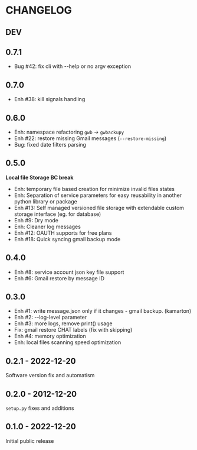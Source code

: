 # CHANGELOG

## DEV



## 0.7.1

- Bug #42: fix cli with --help or no argv exception

## 0.7.0

- Enh #38: kill signals handling

## 0.6.0

- Enh: namespace refactoring `gwb` -> `gwbackupy`
- Enh #22: restore missing Gmail messages (`--restore-missing`)
- Bug: fixed date filters parsing

## 0.5.0

**Local file Storage BC break**

- Enh: temporary file based creation for minimize invalid files states
- Enh: Separation of service parameters for easy reusability in another python library or package
- Enh #13: Self managed versioned file storage with extendable custom storage interface (eg. for database)
- Enh #9: Dry mode
- Enh: Cleaner log messages
- Enh #12: OAUTH supports for free plans
- Enh #18: Quick syncing gmail backup mode

## 0.4.0

- Enh #8: service account json key file support
- Enh #6: Gmail restore by message ID

## 0.3.0

- Enh #1: write message.json only if it changes - gmail backup. (kamarton)
- Enh #2: --log-level parameter
- Enh #3: more logs, remove print() usage
- Fix: gmail restore CHAT labels (fix with skipping)
- Enh #4: memory optimization
- Enh: local files scanning speed optimization

## 0.2.1 - 2022-12-20

Software version fix and automatism

## 0.2.0 - 2012-12-20

`setup.py` fixes and additions

## 0.1.0 - 2022-12-20

Initial public release

